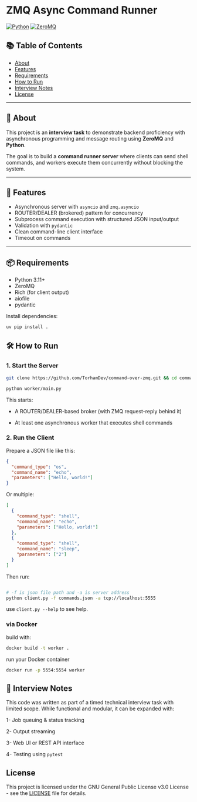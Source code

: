 # ZMQ Async Command Runner

[![Python](https://img.shields.io/badge/Python-3.11+-blue.svg)](https://www.python.org/)
[![ZeroMQ](https://img.shields.io/badge/ZeroMQ-Async-grey.svg)](https://zeromq.org/)

## 📚 Table of Contents

- [About](#-about)
- [Features](#-features)
- [Requirements](#-requirements)
- [How to Run](#-how-to-run)
- [Interview Notes](#-interview-notes)
- [License](#license)

---

## 📝 About

This project is an **interview task** to demonstrate backend proficiency with asynchronous programming and message routing using **ZeroMQ** and **Python**.

The goal is to build a **command runner server** where clients can send shell commands, and workers execute them concurrently without blocking the system.

---

## 🚀 Features

- Asynchronous server with `asyncio` and `zmq.asyncio`
- ROUTER/DEALER (brokered) pattern for concurrency
- Subprocess command execution with structured JSON input/output
- Validation with `pydantic`
- Clean command-line client interface
- Timeout on commands

---

## 📦 Requirements

- Python 3.11+
- ZeroMQ
- Rich (for client output)
- aiofile
- pydantic

Install dependencies:

```bash
uv pip install .
```

## 🛠️ How to Run

### 1. Start the Server

```bash
git clone https://github.com/TorhamDev/command-over-zmq.git && cd command-over-zmq

python worker/main.py
```

This starts:

- A ROUTER/DEALER-based broker (with ZMQ request-reply behind it)

- At least one asynchronous worker that executes shell commands

### 2. Run the Client

Prepare a JSON file like this:

```json
{
  "command_type": "os",
  "command_name": "echo",
  "parameters": ["Hello, world!"]
}
```

Or multiple:

```json
[
  {
    "command_type": "shell",
    "command_name": "echo",
    "parameters": ["Hello, world!"]
  },
  {
    "command_type": "shell",
    "command_name": "sleep",
    "parameters": ["2"]
  }
]
```

Then run:

```bash

# -f is json file path and -a is server address
python client.py -f commands.json -a tcp://localhost:5555

```

use `client.py --help` to see help.


### via Docker
build with:
```bash
docker build -t worker .
```

run your Docker container
```bash
docker run -p 5554:5554 worker
```

## 🙋 Interview Notes

This code was written as part of a timed technical interview task with limited scope. While functional and modular, it can be expanded with:

1- Job queuing & status tracking

2- Output streaming

3- Web UI or REST API interface

4- Testing using `pytest`

## License

This project is licensed under the GNU General Public License v3.0 License - see the [LICENSE](./LICENSE) file for details.
